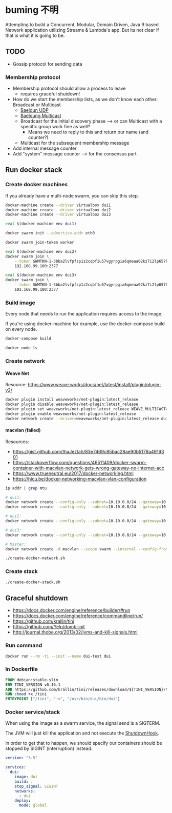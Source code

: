 # buming 不明
Attempting to build a Concurrent, Modular, Domain Driven, Java 9 based Network application utilizing Streams &amp; Lambda's app. But its not clear if that is what it is going to be.

## TODO

* Gossip protocol for sending data

### Membership protocol

* Membership protocol should allow a process to leave
    * requires graceful shutdown!
* How do we start the membership lists, as we don't know each other: Broadcast or Multicast
    * [Baeldun UDP](http://www.baeldung.com/udp-in-java)
    * [Baeldung Multicast](http://www.baeldung.com/java-broadcast-multicast)
    * Broadcast for the initial discovery phase --> or can Multicast with a specific group work fine as well?
        * Means we need to reply to this and return our name (and counter?)
    * Multicast for the subsequent membership message
* Add internal message counter
* Add "system" message counter --> for the consensus part

## Run docker stack

### Create docker machines

If you already have a multi-node swarm, you can skip this step.

```bash
docker-machine create --driver virtualbox dui1
docker-machine create --driver virtualbox dui2
docker-machine create --driver virtualbox dui3
```

```bash
eval $(docker-machine env dui1)
```

```bash
docker swarm init --advertise-addr eth0
```

```bash
docker swarm join-token worker
```

```bash
eval $(docker-machine env dui2)
docker swarm join \
    --token SWMTKN-1-3bba2lvfpfzp1z2cqbf1u57vgyrpgia6qmeaa02kz7i2lp657h-azxhbo7f4n269ee7utl6ccqq0 \
    192.168.99.100:2377
```

```bash
eval $(docker-machine env dui3)
docker swarm join \
    --token SWMTKN-1-3bba2lvfpfzp1z2cqbf1u57vgyrpgia6qmeaa02kz7i2lp657h-azxhbo7f4n269ee7utl6ccqq0 \
    192.168.99.100:2377
```

### Build image

Every node that needs to run the application requires access to the image.

If you're using docker-machine for example, use the docker-compose build on every node. 

```bash
docker-compose build
```

```bash
docker node ls
```

### Create network

#### Weave Net

Resource: https://www.weave.works/docs/net/latest/install/plugin/plugin-v2/

``` bash
docker plugin install weaveworks/net-plugin:latest_release
docker plugin disable weaveworks/net-plugin:latest_release
docker plugin set weaveworks/net-plugin:latest_release WEAVE_MULTICAST=1
docker plugin enable weaveworks/net-plugin:latest_release
docker network create --driver=weaveworks/net-plugin:latest_release dui
```

#### macvlan (failed)

Resources:

* https://gist.github.com/thaJeztah/83e7469c85bac28ae90b5178a4919301 
* https://stackoverflow.com/questions/46511409/docker-swarm-container-with-macvlan-network-gets-wrong-gateway-no-internet-acc
* https://www.trueneutral.eu/2017/docker-networking.html
* https://hicu.be/docker-networking-macvlan-vlan-configuration

```bash
ip addr | grep mtu

# dui1:
docker network create --config-only --subnet=10.10.0.0/24 --gateway=10.10.0.1 -o parent=vboxnet4.10 --ip-range 10.10.0.0/24 dui-config-1
docker network create --config-only --subnet=10.10.0.0/24 --gateway=10.10.0.1 -o parent=vboxnet4.10 --ip-range 10.10.0.0/24 dui-config-2

# dui2:
docker network create --config-only --subnet=10.10.0.0/24 --gateway=10.10.0.1 -o parent=vboxnet4.10 --ip-range 10.10.0.0/24 dui-config-1

# dui3:
docker network create --config-only --subnet=10.10.0.0/24 --gateway=10.10.0.1 -o parent=vboxnet4.10 --ip-range 10.10.0.0/24 dui-config-1

# Master:
docker network create -d macvlan --scope swarm --internal --config-from dui-config-1 dui

```

```bash
./create-docker-network.sh
```

### Create stack

```bash
./create-docker-stack.sh
```

## Graceful shutdown

* https://docs.docker.com/engine/reference/builder/#run
* https://docs.docker.com/engine/reference/commandline/run/
* https://github.com/krallin/tini
* https://github.com/Yelp/dumb-init
* http://journal.thobe.org/2013/02/jvms-and-kill-signals.html

### Run command

```bash
docker run --rm -ti --init --name dui-test dui
```

### In Dockerfile

```dockerfile
FROM debian:stable-slim
ENV TINI_VERSION v0.16.1
ADD https://github.com/krallin/tini/releases/download/${TINI_VERSION}/tini /tini
RUN chmod +x /tini
ENTRYPOINT ["/tini", "-v", "/usr/bin/dui/bin/dui"]
```

### Docker service/stack

When using the image as a swarm service, the signal send is a SIGTERM.

The JVM will just kill the application and not execute the [ShutdownHook](https://dzone.com/articles/know-jvm-series-2-shutdown).

In order to get that to happen, we should specify our containers should be stopped by SIGINT (interruption) instead.

```yaml
version: "3.5"

services:
  dui:
    image: dui
    build: .
    stop_signal: SIGINT
    networks:
      - dui
    deploy:
      mode: global
```
